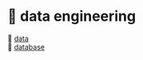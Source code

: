 # :ribbon: data engineering

:gem: <a href="./data%20engineering/data.md">data</a>  <br>
:gem: <a href="./data%20engineering/database.md">database</a>  <br>

<!-- :gem: [programming language](./data%20engineering/programming%20language.md) <br> -->

